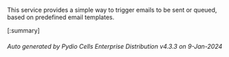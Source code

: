 






This service provides a simple way to trigger emails to be sent or queued, based on predefined email templates.

[:summary]

###### Auto generated by Pydio Cells Enterprise Distribution v4.3.3 on 9-Jan-2024
